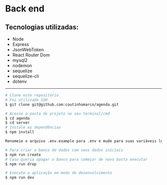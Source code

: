 # Back end

<h2>Tecnologias utilizadas:</h2>
<ul>
    <li>Node</li>
    <li>Express</li>
    <li>JsonWebToken</li>
    <li>React Router Dom</li>
    <li>mysql2</li>
    <li>nodemon</li>
    <li>sequelize</li>
    <li>sequelize-cli</li>
    <li>dotenv</li>

</ul>
<hr>


```bash
# Clone este repositório
# Foi utilizado SSH
$ git clone git@github.com:coutinhomarco/agenda.git

# Acesse a pasta do projeto no seu terminal/cmd
$ cd agenda
$ cd server
# Instale as dependências
$ npm install

Renomeie o arquivo .env.example para .env e mude para suas variáveis locais

# Para criar o banco de dados com seus dados iniciais
$ npm run create
# Caso queria apagar o banco para começar de novo basta executar
$ npm run drop

# Execute a aplicação em modo de desenvolvimento
$ npm run dev

```